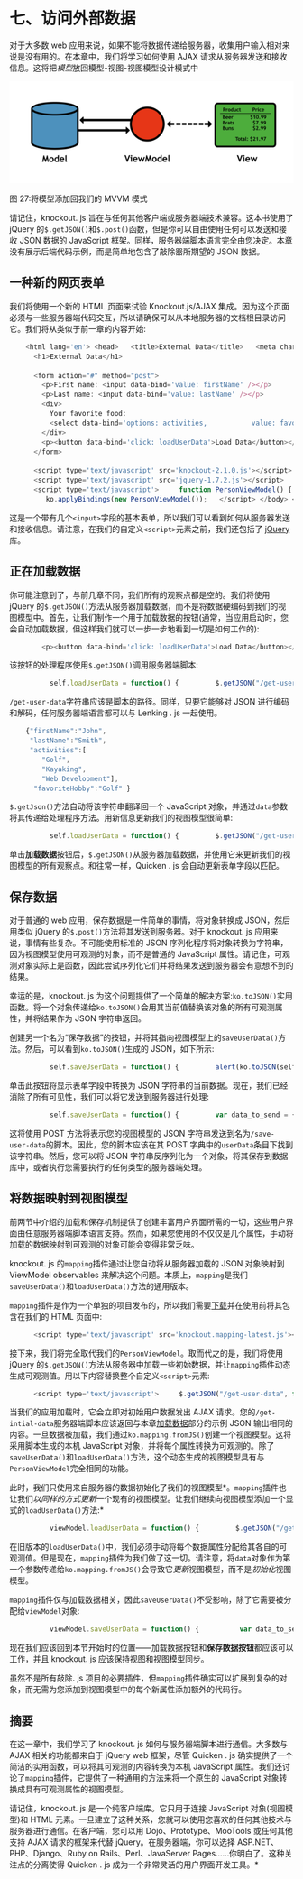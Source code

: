 # 七、访问外部数据

对于大多数 web 应用来说，如果不能将数据传递给服务器，收集用户输入相对来说是没有用的。在本章中，我们将学习如何使用 AJAX 请求从服务器发送和接收信息。这将把*模型*放回模型-视图-视图模型设计模式中

![](img/image027.png)

图 27:将模型添加回我们的 MVVM 模式

请记住，knockout. js 旨在与任何其他客户端或服务器端技术兼容。这本书使用了 jQuery 的`$.getJSON()`和`$.post()`函数，但是你可以自由使用任何可以发送和接收 JSON 数据的 JavaScript 框架。同样，服务器端脚本语言完全由您决定。本章没有展示后端代码示例，而是简单地包含了敲除器所期望的 JSON 数据。

## 一种新的网页表单

我们将使用一个新的 HTML 页面来试验 Knockout.js/AJAX 集成。因为这个页面必须与一些服务器端代码交互，所以请确保可以从本地服务器的文档根目录访问它。我们将从类似于前一章的内容开始:

```js
    <html lang='en'> <head>   <title>External Data</title>   <meta charset='utf-8' />   <link rel='stylesheet' href='style.css' /> </head> <body>
      <h1>External Data</h1>

      <form action="#" method="post">
        <p>First name: <input data-bind='value: firstName' /></p>
        <p>Last name: <input data-bind='value: lastName' /></p>
        <div>
          Your favorite food:
          <select data-bind='options: activities,           value: favoriteHobby'></select>
        </div>
        <p><button data-bind='click: loadUserData'>Load Data</button></p>
      </form>

      <script type='text/javascript' src='knockout-2.1.0.js'></script>
      <script type='text/javascript' src='jquery-1.7.2.js'></script>
      <script type='text/javascript'>     function PersonViewModel() {       var self = this;       self.firstName = ko.observable("");       self.lastName = ko.observable("");       self.activities = ko.observableArray([]);       self.favoriteHobby = ko.observable("");     }
         ko.applyBindings(new PersonViewModel());   </script> </body> </html>

```

这是一个带有几个`<input>`字段的基本表单，所以我们可以看到如何从服务器发送和接收信息。请注意，在我们的自定义`<script>`元素之前，我们还包括了 [jQuery](http://jquery.com/download/) 库。

## 正在加载数据

你可能注意到了，与前几章不同，我们所有的观察点都是空的。我们将使用 jQuery 的`$.getJSON()`方法从服务器加载数据，而不是将数据硬编码到我们的视图模型中。首先，让我们制作一个用于加载数据的按钮(通常，当应用启动时，您会自动加载数据，但这样我们就可以一步一步地看到一切是如何工作的):

```js
        <p><button data-bind='click: loadUserData'>Load Data</button></p>

```

该按钮的处理程序使用`$.getJSON()`调用服务器端脚本:

```js
          self.loadUserData = function() {         $.getJSON("/get-user-data", function(data) {           alert(data.firstName);         });       }

```

`/get-user-data`字符串应该是脚本的路径。同样，只要它能够对 JSON 进行编码和解码，任何服务器端语言都可以与 Lenking . js 一起使用。

```js
    {"firstName":"John",
     "lastName":"Smith",
     "activities":[
        "Golf",
        "Kayaking",
        "Web Development"],
      "favoriteHobby":"Golf" }

```

`$.getJson()`方法自动将该字符串翻译回一个 JavaScript 对象，并通过`data`参数将其传递给处理程序方法。用新信息更新我们的视图模型很简单:

```js
          self.loadUserData = function() {         $.getJSON("/get-user-data", function(data) {           self.firstName(data.firstName);           self.lastName(data.lastName);           self.activities(data.activities);           self.favoriteHobby(data.favoriteHobby);         });       }

```

单击**加载数据**按钮后，`$.getJSON()`从服务器加载数据，并使用它来更新我们的视图模型的所有观察点。和往常一样，Quicken . js 会自动更新表单字段以匹配。

## 保存数据

对于普通的 web 应用，保存数据是一件简单的事情，将对象转换成 JSON，然后用类似 jQuery 的`$.post()`方法将其发送到服务器。对于 knockout. js 应用来说，事情有些复杂。不可能使用标准的 JSON 序列化程序将对象转换为字符串，因为视图模型使用可观测的对象，而不是普通的 JavaScript 属性。请记住，可观测对象实际上是函数，因此尝试序列化它们并将结果发送到服务器会有意想不到的结果。

幸运的是，knockout. js 为这个问题提供了一个简单的解决方案:`ko.toJSON()`实用函数。将一个对象传递给`ko.toJSON()`会用其当前值替换该对象的所有可观测属性，并将结果作为 JSON 字符串返回。

创建另一个名为“保存数据”的按钮，并将其指向视图模型上的`saveUserData()`方法。然后，可以看到`ko.toJSON()`生成的 JSON，如下所示:

```js
          self.saveUserData = function() {         alert(ko.toJSON(self));       }

```

单击此按钮将显示表单字段中转换为 JSON 字符串的当前数据。现在，我们已经消除了所有可见性，我们可以将它发送到服务器进行处理:

```js
          self.saveUserData = function() {         var data_to_send = {userData: ko.toJSON(self)};         $.post("/save-user-data", data_to_send, function(data) {           alert("Your data has been posted to the server!");         });       } 

```

这将使用 POST 方法将表示您的视图模型的 JSON 字符串发送到名为`/save-user-data`的脚本。因此，您的脚本应该在其 POST 字典中的`userData`条目下找到该字符串。然后，您可以将 JSON 字符串反序列化为一个对象，将其保存到数据库中，或者执行您需要执行的任何类型的服务器端处理。

## 将数据映射到视图模型

前两节中介绍的加载和保存机制提供了创建丰富用户界面所需的一切，这些用户界面由任意服务器端脚本语言支持。然而，如果您使用的不仅仅是几个属性，手动将加载的数据映射到可观测的对象可能会变得非常乏味。

knockout. js 的`mapping`插件通过让您自动将从服务器加载的 JSON 对象映射到 ViewModel observables 来解决这个问题。本质上，`mapping`是我们`saveUserData()`和`loadUserData()`方法的通用版本。

`mapping`插件是作为一个单独的项目发布的，所以我们需要[下载](https://github.com/SteveSanderson/knockout.mapping/tree/master/build/output)并在使用前将其包含在我们的 HTML 页面中:

```js
      <script type='text/javascript' src='knockout.mapping-latest.js'></script>

```

接下来，我们将完全取代我们的`PersonViewModel`。取而代之的是，我们将使用 jQuery 的`$.getJSON()`方法从服务器中加载一些初始数据，并让`mapping`插件动态生成可观测值。用以下内容替换整个自定义`<script>`元素:

```js
      <script type='text/javascript'>     $.getJSON("/get-user-data", function(data) {       var viewModel = ko.mapping.fromJS(data);       ko.applyBindings(viewModel);     });   </script>

```

当我们的应用加载时，它会立即对初始用户数据发出 AJAX 请求。您的`/get-intial-data`服务器端脚本应该返回与本章[加载数据](#heading_id_68)部分的示例 JSON 输出相同的内容。一旦数据被加载，我们通过`ko.mapping.fromJS()`创建一个视图模型。这将采用脚本生成的本机 JavaScript 对象，并将每个属性转换为可观测的。除了`saveUserData()`和`loadUserData()`方法，这个动态生成的视图模型具有与`PersonViewModel`完全相同的功能。

此时，我们只使用来自服务器的数据初始化了我们的视图模型*。`mapping`插件也让我们*以同样的方式更新*一个现有的视图模型。让我们继续向视图模型添加一个显式的`loadUserData()`方法:*

```js
          viewModel.loadUserData = function() {         $.getJSON("/get-user-data", function(data) {           ko.mapping.fromJS(data, viewModel);         });       }

```

在旧版本的`loadUserData()`中，我们必须手动将每个数据属性分配给其各自的可观测值。但是现在，`mapping`插件为我们做了这一切。请注意，将`data`对象作为第一个参数传递给`ko.mapping.fromJS()`会导致它*更新*视图模型，而不是*初始化*视图模型。

`mapping`插件仅与加载数据相关，因此`saveUserData()`不受影响，除了它需要被分配给`viewModel`对象:

```js
          viewModel.saveUserData = function() {          var data_to_send = {userData: ko.toJSON(viewModel)};         $.post("/save-user-data", data_to_send, function(data) {           alert("Your data has been posted to the server!");         });       }

```

现在我们应该回到本节开始时的位置——加载数据按钮和**保存数据按钮**都应该可以工作，并且 knockout. js 应该保持视图和视图模型同步。

虽然不是所有敲除. js 项目的必要插件，但`mapping`插件确实可以扩展到复杂的对象，而无需为您添加到视图模型中的每个新属性添加额外的代码行。

## 摘要

在这一章中，我们学习了 knockout. js 如何与服务器端脚本进行通信。大多数与 AJAX 相关的功能都来自于 jQuery web 框架，尽管 Quicken . js 确实提供了一个简洁的实用函数，可以将其可观测的内容转换为本机 JavaScript 属性。我们还讨论了`mapping`插件，它提供了一种通用的方法来将一个原生的 JavaScript 对象转换成具有可观测属性的视图模型。

请记住，knockout. js 是一个纯客户端库。它只用于连接 JavaScript 对象(视图模型)和 HTML 元素。一旦建立了这种关系，您就可以使用您喜欢的任何其他技术与服务器进行通信。在客户端，您可以用 Dojo、Prototype、MooTools 或任何其他支持 AJAX 请求的框架来代替 jQuery。在服务器端，你可以选择 ASP.NET、PHP、Django、Ruby on Rails、Perl、JavaServer Pages……你明白了。这种关注点的分离使得 Quicken . js 成为一个非常灵活的用户界面开发工具。*